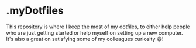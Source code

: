 # .myDotfiles
This repository is where I keep the most of my dotfiles, to either
help people who are just getting started or help myself on setting up a new
computer. It's also a great on satisfying some of my colleagues curiosity
😄!
